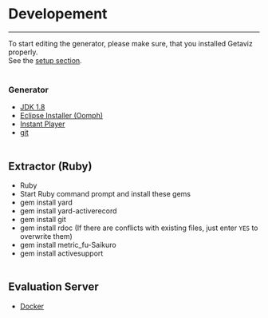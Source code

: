 # Developement
---
To start editing the generator, please make sure, that you installed Getaviz properly. <br>
See the [setup section](setup). 
<br>
<br>

### Generator
* [JDK 1.8](http://www.oracle.com/technetwork/java/javase/downloads/jdk8-downloads-2133151.html)
* [Eclipse Installer (Oomph)](https://wiki.eclipse.org/Eclipse_Installer)
* [Instant Player](http://www.instantreality.org/downloads/)
* [git](https://git-scm.com/downloads) <br><br>

## Extractor (Ruby)
* Ruby
* Start Ruby command prompt and install these gems
* gem install yard
* gem install yard-activerecord
* gem install git
* gem install rdoc (If there are conflicts with existing files, just enter ```YES``` to overwrite them)
* gem install metric_fu-Saikuro
* gem install activesupport <br><br>

## Evaluation Server
* [Docker](https://www.docker.com/get-docker)<br><br>

